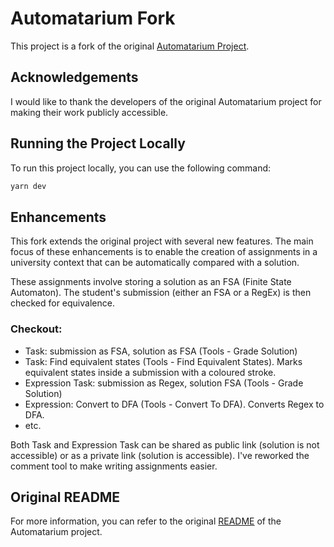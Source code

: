 # Automatarium Fork

This project is a fork of the original [Automatarium Project](https://github.com/automatarium/automatarium).

## Acknowledgements

I would like to thank the developers of the original Automatarium project for making their work publicly accessible. 

## Running the Project Locally

To run this project locally, you can use the following command:

```sh
yarn dev
```

## Enhancements

This fork extends the original project with several new features. The main focus of these enhancements is to enable the creation of assignments in a university context that can be automatically compared with a solution.

These assignments involve storing a solution as an FSA (Finite State Automaton). The student's submission (either an FSA or a RegEx) is then checked for equivalence.

### Checkout:

- Task: submission as FSA, solution as FSA (Tools - Grade Solution)
- Task: Find equivalent states (Tools - Find Equivalent States). Marks equivalent states inside a submission with a coloured stroke.
- Expression Task: submission as Regex, solution FSA (Tools - Grade Solution)
- Expression: Convert to DFA (Tools - Convert To DFA). Converts Regex to DFA.
- etc.

Both Task and Expression Task can be shared as public link (solution is not accessible) or as a private link (solution is accessible). I've reworked the comment tool to make writing assignments easier.

## Original README

For more information, you can refer to the original [README](README_old.md) of the Automatarium project.


